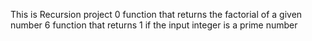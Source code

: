 This is Recursion project
0 function that returns the factorial of a given number
6 function that returns 1 if the input integer is a prime number

